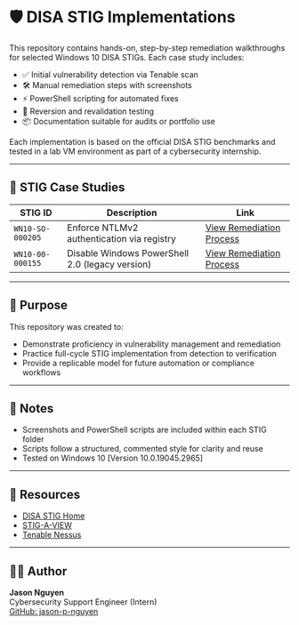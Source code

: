 # 🛡️ DISA STIG Implementations

This repository contains hands-on, step-by-step remediation walkthroughs for selected Windows 10 DISA STIGs. Each case study includes:

- ✅ Initial vulnerability detection via Tenable scan
- 🛠 Manual remediation steps with screenshots
- ⚡ PowerShell scripting for automated fixes
- 🔁 Reversion and revalidation testing
- 📦 Documentation suitable for audits or portfolio use

Each implementation is based on the official DISA STIG benchmarks and tested in a lab VM environment as part of a cybersecurity internship.

---

## 📄 STIG Case Studies

| STIG ID              | Description                                               | Link                                                             |
|----------------------|-----------------------------------------------------------|------------------------------------------------------------------|
| `WN10-SO-000205`     | Enforce NTLMv2 authentication via registry                | [View Remediation Process](STIG_Remediation_Process_WN10-SO-000205/STIG_Remediation_Process_WN10-SO-000205.md) |
| `WN10-00-000155`     | Disable Windows PowerShell 2.0 (legacy version)           | [View Remediation Process](STIG_Remediation_Process_WN10-SO-000205/STIG_Remediation_Process_WN10-00-000155.md) |

---

## 🧠 Purpose

This repository was created to:

- Demonstrate proficiency in vulnerability management and remediation
- Practice full-cycle STIG implementation from detection to verification
- Provide a replicable model for future automation or compliance workflows

---

## 📌 Notes

- Screenshots and PowerShell scripts are included within each STIG folder
- Scripts follow a structured, commented style for clarity and reuse
- Tested on Windows 10 [Version 10.0.19045.2965]

---

## 🔗 Resources

- [DISA STIG Home](https://public.cyber.mil/stigs/)
- [STIG-A-VIEW](https://stigaview.com/)
- [Tenable Nessus](https://www.tenable.com/products/nessus)

---

## 🧑‍💻 Author

**Jason Nguyen**  
Cybersecurity Support Engineer (Intern)  
[GitHub: jason-p-nguyen](https://github.com/jason-p-nguyen)

